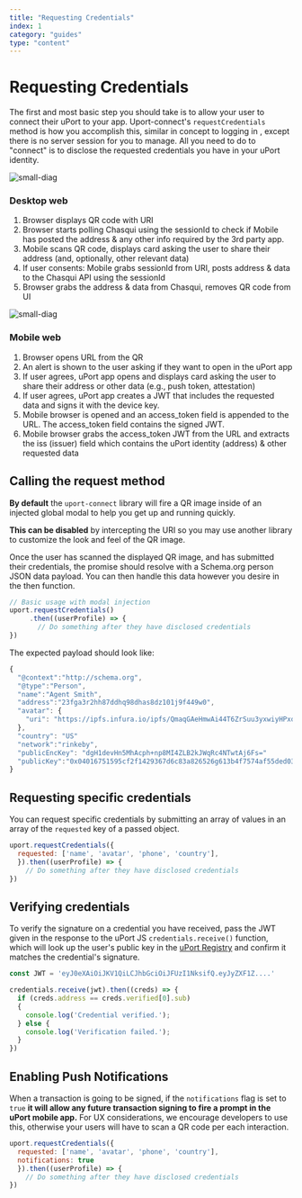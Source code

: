 ```yaml
---
title: "Requesting Credentials"
index: 1
category: "guides"
type: "content"
---
```


# Requesting Credentials

The first and most basic step you should take is to allow your user to connect their uPort to your app. Uport-connect's `requestCredentials` method is how you accomplish this, similar in concept to logging in , except there is no server session for you to manage. All you need to do to "connect" is to disclose the requested credentials you have in your uPort identity.

![small-diag](diag1a.svg)

### Desktop web

<div class="overview-list" markdown=1>

1. Browser displays QR code with URI
1. Browser starts polling Chasqui using the sessionId to check if Mobile has posted the address & any other info required by the 3rd party app.
1. Mobile scans QR code, displays card asking the user to share their address (and, optionally, other relevant data)
1. If user consents: Mobile grabs sessionId from URI, posts address & data to the Chasqui API using the sessionId
1. Browser grabs the address & data from Chasqui, removes QR code from UI

</div>

![small-diag](diag1b.svg)

### Mobile web

<div class="overview-list" markdown=1>

1. Browser opens URL from the QR
1. An alert is shown to the user asking if they want to open in the uPort app
1. If user agrees, uPort app opens and displays card asking the user to share their address or other data (e.g., push token, attestation)
1. If user agrees, uPort app creates a JWT that includes the requested data and signs it with the device key.
1. Mobile browser is opened and an access_token field is appended to the URL. The access_token field contains the signed JWT.
1. Mobile browser grabs the access_token JWT from the URL and extracts the iss (issuer) field which contains the uPort identity (address) & other requested data

</div>

## Calling the request method

**By default** the `uport-connect` library will fire a QR image inside of an injected global modal to help you get up and running quickly.

**This can be disabled** by intercepting the URI so you may use another library to customize the look and feel of the QR image.

Once the user has scanned the displayed QR image, and has submitted their credentials, the promise should resolve with a Schema.org person JSON data payload. You can then handle this data however you desire in the then function.

```js
// Basic usage with modal injection
uport.requestCredentials()
     .then((userProfile) => {
       // Do something after they have disclosed credentials
})
```

The expected payload should look like:

```js
{
  "@context":"http://schema.org",
  "@type":"Person",
  "name":"Agent Smith",
  "address":"23fga3r2hh87ddhq98dhas8dz101j9f449w0",
  "avatar": {
    "uri": "https://ipfs.infura.io/ipfs/QmaqGAeHmwAi44T6ZrSuu3yxwiyHPxoE1rHGmKxeCuZbS7DBX"
  },
  "country": "US"
  "network":"rinkeby",
  "publicEncKey": "dgH1devHn5MhAcph+np8MI4ZLB2kJWqRc4NTwtAj6Fs="
  "publicKey":"0x04016751595cf2f1429367d6c83a826526g613b4f7574af55ded0364f0fb34600bceba9211e5864ae616d7e83b5e3c79f1c913b40c8d38c64952fef383fd3ad637",
}
```

## Requesting specific credentials

You can request specific credentials by submitting an array of values in an array of the `requested` key of a passed object.

```js
uport.requestCredentials({
  requested: ['name', 'avatar', 'phone', 'country'],
  }).then((userProfile) => {
    // Do something after they have disclosed credentials
})
```

## Verifying credentials

To verify the signature on a credential you have received, pass the JWT given in the response to the uPort JS `credentials.receive()` function, which will look up the user's public key in the [uPort Registry](https://developer.uport.me/pki/index) and confirm it matches the credential's signature.

```js
const JWT = 'eyJ0eXAiOiJKV1QiLCJhbGciOiJFUzI1NksifQ.eyJyZXF1Z....'

credentials.receive(jwt).then((creds) => {
  if (creds.address == creds.verified[0].sub)
  {
    console.log('Credential verified.');
  } else {
    console.log('Verification failed.');
  }
})
 ```

## Enabling Push Notifications

When a transaction is going to be signed, if the `notifications` flag is set to `true` **it will allow any future transaction signing to fire a prompt in the uPort mobile app.** For UX considerations, we encourage developers to use this, otherwise your users will have to scan a QR code per each interaction.

```js
uport.requestCredentials({
  requested: ['name', 'avatar', 'phone', 'country'],
  notifications: true
  }).then((userProfile) => {
    // Do something after they have disclosed credentials
})
```
